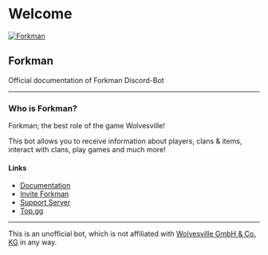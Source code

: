 # Welcome

[![Forkman](https://cdn.discordapp.com/emojis/1092882485291003954.png?size=4096\&quality=high)](https://discord.gg/DEEZY5cwpy)

## Forkman

Official documentation of Forkman Discord-Bot

***

### Who is Forkman?

Forkman; the best role of the game Wolvesville!

This bot allows you to receive information about players, clans & items, interact with clans, play games and much more!

#### Links

* [Documentation](https://xnickydev.gitbook.io/forkman)
* [Invite Forkman](https://discord.com/oauth2/authorize?client\_id=1037396167123816499\&scope=bot%20applications.commands\&permissions=388161)
* [Support Server](https://discord.gg/DEEZY5cwpy)
* [Top.gg](https://top.gg/bot/1037396167123816499/)

***

This is an unofficial bot, which is not affiliated with [Wolvesville GmbH & Co. KG](https://www.wolvesville.com) in any way.
